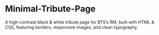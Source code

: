 # Minimal-Tribute-Page
A high-contrast black &amp; white tribute page for BTS’s RM, built with HTML &amp; CSS, featuring borders, responsive images, and clean typography.

